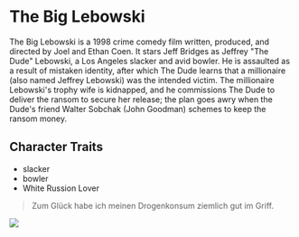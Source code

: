 # The Big Lebowski
The Big Lebowski is a 1998 crime comedy film written, produced, and directed by Joel and Ethan Coen. It stars Jeff Bridges as Jeffrey "The Dude" Lebowski, a Los Angeles slacker and avid bowler. He is assaulted as a result of mistaken identity, after which The Dude learns that a millionaire (also named Jeffrey Lebowski) was the intended victim. The millionaire Lebowski's trophy wife is kidnapped, and he commissions The Dude to deliver the ransom to secure her release; the plan goes awry when the Dude's friend Walter Sobchak (John Goodman) schemes to keep the ransom money.
## Character Traits
* slacker
* bowler
* White Russion Lover

> Zum Glück habe ich meinen Drogenkonsum ziemlich gut im Griff.

<img src="https://en.wikipedia.org/wiki/The_Big_Lebowski#/media/File:Biglebowskiposter.jpg" />
